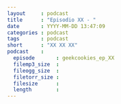 ```yaml
---
layout     : podcast
title      : "Episodio XX - " 
date       : YYYY-MM-DD 13:47:09
categories : podcast
tags       : podcast 
short      : "XX XX XX" 
podcast    :
  episode       : geekcookies_ep_XX
  filemp3_size  :
  fileogg_size  :
  filetorr_size :
  filesize      :
  length        :
---
```


<!-- more -->
